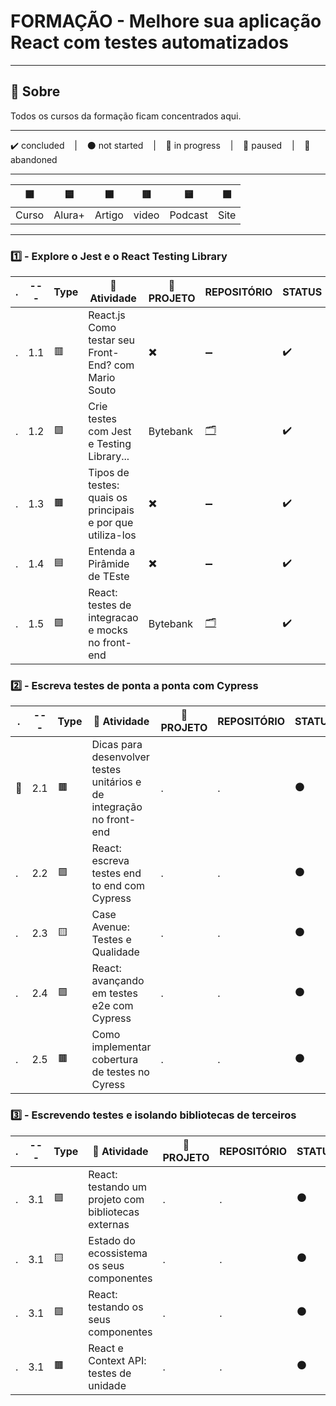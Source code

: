 # FORMAÇÃO - Melhore sua aplicação React com testes automatizados

---

## 📌 Sobre
  Todos os cursos da formação ficam concentrados aqui.

---

<p>
  ✔️ concluded &nbsp;&nbsp;&nbsp;|&nbsp;&nbsp;&nbsp;
  ⚫ not started &nbsp;&nbsp;&nbsp;|&nbsp;&nbsp;&nbsp;
  🔵 in progress &nbsp;&nbsp;&nbsp;|&nbsp;&nbsp;&nbsp;
  🔶 paused &nbsp;&nbsp;&nbsp;|&nbsp;&nbsp;&nbsp;
  🔴 abandoned 
</p>

---
| 🟪 | 🟦 | 🟫 | 🟥 | 🟨 | 🟩 |
| --- | --- | --- | --- | --- | --- |
| Curso | Alura+ | Artigo | video | Podcast | Site |

---

### 1️⃣ - Explore o Jest e o React Testing Library
| . | --- | Type | 📘 Atividade | 🔗 PROJETO | REPOSITÓRIO | STATUS |
| --- | --- | --- | --- | --- | --- | --- |
| . | 1.1 | 🟥 | React.js Como testar seu Front-End? com Mario Souto | ✖️ | ➖ | ✔️ |
| . | 1.2 | 🟪 | Crie testes com Jest e Testing Library... | Bytebank | [🗂️](./Crie_Testes_Com_Jest_e_Testing_Library/) | ✔️ |
| . | 1.3 | 🟫 | Tipos de testes: quais os principais e por que utiliza-los | ✖️ | ➖ | ✔️ |
| . | 1.4 | 🟦 | Entenda a Pirâmide de TEste | ✖️ | ➖ | ✔️ |
| . | 1.5 | 🟪 | React: testes de integracao e mocks no front-end | Bytebank | [🗂️](./Testes_Integracao_Mocks_Frontend/) | ✔️ |



### 2️⃣ - Escreva testes de ponta a ponta com Cypress

| . | --- | Type | 📘 Atividade | 🔗 PROJETO | REPOSITÓRIO | STATUS |
| --- | --- | --- | --- | --- | --- | --- |
| 🚩 | 2.1 | 🟫 | Dicas para desenvolver testes unitários e de integração no front-end | . | . | ⚫ |
| . | 2.2 | 🟪 | React: escreva testes end to end com Cypress | . | . | ⚫ |
| . | 2.3 | 🟨 | Case Avenue: Testes e Qualidade | . | . | ⚫ |
| . | 2.4 | 🟪 | React: avançando em testes e2e com Cypress | . | . | ⚫ |
| . | 2.5 | 🟫 | Como implementar cobertura de testes no Cyress | . | . | ⚫ |


### 3️⃣ - Escrevendo testes e isolando bibliotecas de terceiros

| . | --- | Type | 📘 Atividade | 🔗 PROJETO | REPOSITÓRIO | STATUS |
| --- | --- | --- | --- | --- | --- | --- |
| . | 3.1 | 🟪 | React: testando um projeto com bibliotecas externas | . | . | ⚫ |
| . | 3.1 | 🟨 | Estado do ecossistema os seus componentes | . | . | ⚫ |
| . | 3.1 | 🟪 | React: testando os seus componentes | . | . | ⚫ |
| . | 3.1 | 🟫 | React e Context API: testes de unidade | . | . | ⚫ |

